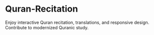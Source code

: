 # Quran-Recitation
Enjoy interactive Quran recitation, translations, and responsive design. Contribute to modernized Quranic study. 
